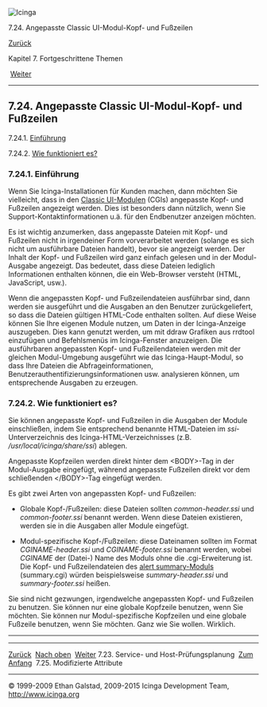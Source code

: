 ![Icinga](../images/logofullsize.png "Icinga")

7.24. Angepasste Classic UI-Modul-Kopf- und Fußzeilen

[Zurück](checkscheduling.md) 

Kapitel 7. Fortgeschrittene Themen

 [Weiter](modified_attr.md)

* * * * *

7.24. Angepasste Classic UI-Modul-Kopf- und Fußzeilen
-----------------------------------------------------

7.24.1. [Einführung](cgiincludes.md#introduction)

7.24.2. [Wie funktioniert es?](cgiincludes.md#howitworks)

### 7.24.1. Einführung

Wenn Sie Icinga-Installationen für Kunden machen, dann möchten Sie
vielleicht, dass in den [Classic
UI-Modulen](cgis.md "6.1. Icinga Classic UI: Informationen über die Classic UI-Module")
(CGIs) angepasste Kopf- und Fußzeilen angezeigt werden. Dies ist
besonders dann nützlich, wenn Sie Support-Kontaktinformationen u.ä. für
den Endbenutzer anzeigen möchten.

Es ist wichtig anzumerken, dass angepasste Dateien mit Kopf- und
Fußzeilen nicht in irgendeiner Form vorverarbeitet werden (solange es
sich nicht um ausführbare Dateien handelt), bevor sie angezeigt werden.
Der Inhalt der Kopf- und Fußzeilen wird ganz einfach gelesen und in der
Modul-Ausgabe angezeigt. Das bedeutet, dass diese Dateien lediglich
Informationen enthalten können, die ein Web-Browser versteht (HTML,
JavaScript, usw.).

Wenn die angepassten Kopf- und Fußzeilendateien ausführbar sind, dann
werden sie ausgeführt und die Ausgaben an den Benutzer zurückgeliefert,
so dass die Dateien gültigen HTML-Code enthalten sollten. Auf diese
Weise können Sie Ihre eigenen Module nutzen, um Daten in der
Icinga-Anzeige auszugeben. Dies kann genutzt werden, um mit ddraw
Grafiken aus rrdtool einzufügen und Befehlsmenüs im Icinga-Fenster
anzuzeigen. Die ausführbaren angepassten Kopf- und Fußzeilendateien
werden mit der gleichen Modul-Umgebung ausgeführt wie das
Icinga-Haupt-Modul, so dass Ihre Dateien die Abfrageinformationen,
Benutzerauthentifizierungsinformationen usw. analysieren können, um
entsprechende Ausgaben zu erzeugen.

### 7.24.2. Wie funktioniert es?

Sie können angepasste Kopf- und Fußzeilen in die Ausgaben der Module
einschließen, indem Sie entsprechend benannte HTML-Dateien im
*ssi*-Unterverzeichnis des Icinga-HTML-Verzeichnisses (z.B.
*/usr/local/icinga/share/ssi*) ablegen.

Angepasste Kopfzeilen werden direkt hinter dem \<BODY\>-Tag in der
Modul-Ausgabe eingefügt, während angepasste Fußzeilen direkt vor dem
schließenden \</BODY\>-Tag eingefügt werden.

Es gibt zwei Arten von angepassten Kopf- und Fußzeilen:

-   Globale Kopf-/Fußzeilen: diese Dateien sollten *common-header.ssi*
    und *common-footer.ssi* benannt werden. Wenn diese Dateien
    existieren, werden sie in die Ausgaben aller Module eingefügt.

-   Modul-spezifische Kopf-/Fußzeilen: diese Dateinamen sollten im
    Format *CGINAME-header.ssi* und *CGINAME-footer.ssi* benannt werden,
    wobei *CGINAME* der (Datei-) Name des Moduls ohne die
    .cgi-Erweiterung ist. Die Kopf- und Fußzeilendateien des [alert
    summary-Moduls](cgis.md#cgis-summary_cgi) (summary.cgi) würden
    beispielsweise *summary-header.ssi* und *summary-footer.ssi* heißen.

Sie sind nicht gezwungen, irgendwelche angepassten Kopf- und Fußzeilen
zu benutzen. Sie können nur eine globale Kopfzeile benutzen, wenn Sie
möchten. Sie können nur Modul-spezifische Kopfzeilen und eine globale
Fußzeile benutzen, wenn Sie möchten. Ganz wie Sie wollen. Wirklich.

* * * * *

  ------------------------------------------ -------------------------- -------------------------------
  [Zurück](checkscheduling.md)             [Nach oben](ch07.md)      [Weiter](modified_attr.md)
  7.23. Service- und Host-Prüfungsplanung    [Zum Anfang](index.md)    7.25. Modifizierte Attribute
  ------------------------------------------ -------------------------- -------------------------------

© 1999-2009 Ethan Galstad, 2009-2015 Icinga Development Team,
http://www.icinga.org
